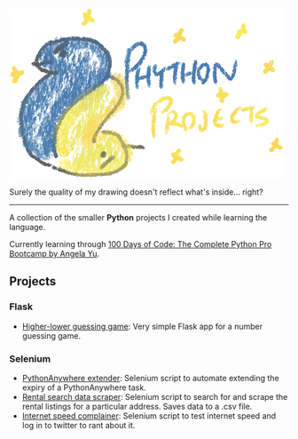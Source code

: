 ![Python Projects](python_projects_title.png)

Surely the quality of my drawing doesn't reflect what's inside... right?

---

A collection of the smaller **Python** projects I created while learning the language.

Currently learning through [100 Days of Code: The Complete Python Pro Bootcamp by Angela Yu](https://www.udemy.com/course/100-days-of-code/).

## Projects
### Flask
- [Higher-lower guessing game](higher-lower/README.md): Very simple Flask app for a number guessing game.
### Selenium
- [PythonAnywhere extender](selenium/python-anywhere-extender/README.md): Selenium script to automate extending the expiry of a PythonAnywhere task.
- [Rental search data scraper](selenium/rental-search/README.md): Selenium script to search for and scrape the rental listings for a particular address. Saves data to a .csv file.
- [Internet speed complainer](selenium/speed-test/README.md): Selenium script to test internet speed and log in to twitter to rant about it.